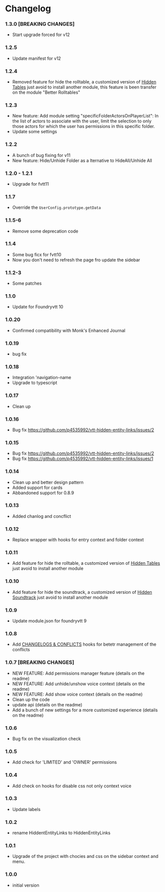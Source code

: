 # Changelog

### 1.3.0 [BREAKING CHANGES]

- Start upgrade forced for v12

### 1.2.5

- Update manifest for v12

### 1.2.4

- Removed feature for hide the rolltable, a customized version of [Hidden Tables](https://github.com/kandashi/hidden-tables/) just avoid to install another module, this feature is been transfer on the module "Better Rolltables"

### 1.2.3

- New feature: Add module setting "specificFolderActorsOnPlayerList": In the list of actors to associate with the user, limit the selection to only those actors for which the user has permissions in this specific folder.
- Update some settings

### 1.2.2

- A bunch of bug fixing for v11
- New feature: Hide/Unhide Folder as a lternative to HideAll/Unhide All

### 1.2.0 - 1.2.1

- Upgrade for fvtt11

### 1.1.7

- Override the `UserConfig.prototype.getData`

### 1.1.5-6

- Remove some deprecation code

### 1.1.4

- Some bug ficx for fvtt10
- Now you don't need to refresh the page fro update the sidebar

### 1.1.2-3

- Some patches
  
### 1.1.0

- Update for Foundryvtt 10

### 1.0.20

- Confirmed compatibility with Monk's Enhanced Journal

### 1.0.19

- bug fix

### 1.0.18

- Integration 'navigation-name
- Upgrade to typescript

### 1.0.17

- Clean up

### 1.0.16

- Bug fix https://github.com/p4535992/vtt-hidden-entity-links/issues/2

### 1.0.15

- Bug fix https://github.com/p4535992/vtt-hidden-entity-links/issues/2
- Bug fix https://github.com/p4535992/vtt-hidden-entity-links/issues/1

### 1.0.14

- Clean up and better design pattern
- Added support for cards
- Abbandoned support for 0.8.9

### 1.0.13

- Added chanlog and concflict

### 1.0.12

- Replace wrapper with hooks for entry context and folder context

### 1.0.11

- Add feature for hide the rolltable, a customized version of [Hidden Tables](https://github.com/kandashi/hidden-tables/) just avoid to install another module

### 1.0.10

- Add feature for hide the soundtrack, a customized version of [Hidden Soundtrack](https://github.com/kandashi/Hidden-Soundtracks) just avoid to install another module

### 1.0.9

- Update module.json for foundryvtt 9

### 1.0.8

- Add [CHANGELOGS & CONFLICTS](https://github.com/theripper93/libChangelogs) hooks for betetr management of the conflicts

### 1.0.7 [BREAKING CHANGES]

- NEW FEATURE: Add permissions manager feature (details on the readme)
- NEW FEATURE: Add unhide/unshow voice context (details on the readme)
- NEW FEATURE: Add show voice context (details on the readme)
- Clean up the code
- update api (details on the readme)
- Add a bunch of new settings for a more customized experience (details on the readme)

### 1.0.6

- Bug fix on the visualization check

### 1.0.5

- Add check for 'LIMITED' and 'OWNER' permissions

### 1.0.4

- Add check on hooks for disable css not only context voice

### 1.0.3

- Update labels

### 1.0.2

- rename HiddentEntityLinks to HiddenEntityLinks

### 1.0.1

- Upgrade of the project with chocies and css on the sidebar context and menu.

### 1.0.0

- initial version
